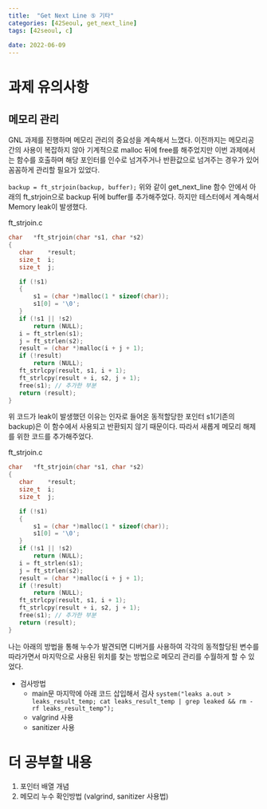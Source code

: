 ```yaml
---
title:  "Get Next Line ⑤ 기타"
categories: [42Seoul, get_next_line]
tags: [42seoul, c]
 
date: 2022-06-09
---
```


# 과제 유의사항
## 메모리 관리
 GNL 과제를 진행하며 메모리 관리의 중요성을 계속해서 느꼈다. 이전까지는 메모리공간의 사용이 복잡하지 않아 기계적으로 malloc 뒤에 free를 해주었지만 이번 과제에서는 함수를 호출하며 해당 포인터를 인수로 넘겨주거나 반환값으로 넘겨주는 경우가 있어 꼼꼼하게 관리할 필요가 있었다.
 
 `backup = ft_strjoin(backup, buffer);`
 위와 같이 get_next_line 함수 안에서 아래의 ft_strjoin으로 backup 뒤에 buffer를 추가해주었다. 하지만 테스터에서 계속해서 Memory leak이 발생했다.
 
 ft_strjoin.c
 ```c
 char	*ft_strjoin(char *s1, char *s2)
{
	char	*result;
	size_t	i;
	size_t	j;

	if (!s1)
	{
		s1 = (char *)malloc(1 * sizeof(char));
		s1[0] = '\0';
	}
	if (!s1 || !s2)
		return (NULL);
	i = ft_strlen(s1);
	j = ft_strlen(s2);
	result = (char *)malloc(i + j + 1);
	if (!result)
		return (NULL);
	ft_strlcpy(result, s1, i + 1);
	ft_strlcpy(result + i, s2, j + 1);
	free(s1); // 추가한 부분
	return (result);
}
 ```
 위 코드가 leak이 발생했던 이유는 인자로 들어온 동적할당한 포인터 s1(기존의 backup)은 이 함수에서 사용되고 반환되지 않기 때문이다. 따라서 새롭게 메모리 해제를 위한 코드를 추가해주었다.
 
  ft_strjoin.c
 ```c
 char	*ft_strjoin(char *s1, char *s2)
{
	char	*result;
	size_t	i;
	size_t	j;

	if (!s1)
	{
		s1 = (char *)malloc(1 * sizeof(char));
		s1[0] = '\0';
	}
	if (!s1 || !s2)
		return (NULL);
	i = ft_strlen(s1);
	j = ft_strlen(s2);
	result = (char *)malloc(i + j + 1);
	if (!result)
		return (NULL);
	ft_strlcpy(result, s1, i + 1);
	ft_strlcpy(result + i, s2, j + 1);
	free(s1); // 추가한 부분
	return (result);
}
 ```

나는 아래의 방법을 통해 누수가 발견되면 디버거를 사용하여 각각의 동적할당된 변수를 따라가면서 마지막으로 사용된 위치를 찾는 방법으로 메모리 관리를 수월하게 할 수 있었다.

- 검사방법
  - main문 마지막에 아래 코드 삽입해서 검사
`system("leaks a.out > leaks_result_temp; cat leaks_result_temp | grep leaked && rm -rf leaks_result_temp");`
  - valgrind 사용
  - sanitizer 사용


# 더 공부할 내용
1. 포인터 배열 개념
2. 메모리 누수 확인방법 (valgrind, sanitizer 사용법)